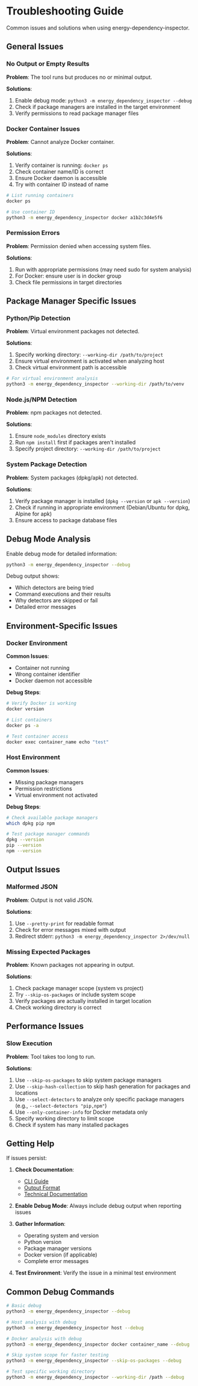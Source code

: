# Troubleshooting Guide

Common issues and solutions when using energy-dependency-inspector.

## General Issues

### No Output or Empty Results

**Problem**: The tool runs but produces no or minimal output.

**Solutions**:

1. Enable debug mode: `python3 -m energy_dependency_inspector --debug`
2. Check if package managers are installed in the target environment
3. Verify permissions to read package manager files

### Docker Container Issues

**Problem**: Cannot analyze Docker container.

**Solutions**:

1. Verify container is running: `docker ps`
2. Check container name/ID is correct
3. Ensure Docker daemon is accessible
4. Try with container ID instead of name

```bash
# List running containers
docker ps

# Use container ID
python3 -m energy_dependency_inspector docker a1b2c3d4e5f6
```

### Permission Errors

**Problem**: Permission denied when accessing system files.

**Solutions**:

1. Run with appropriate permissions (may need sudo for system analysis)
2. For Docker: ensure user is in docker group
3. Check file permissions in target directories

## Package Manager Specific Issues

### Python/Pip Detection

**Problem**: Virtual environment packages not detected.

**Solutions**:

1. Specify working directory: `--working-dir /path/to/project`
2. Ensure virtual environment is activated when analyzing host
3. Check virtual environment path is accessible

```bash
# For virtual environment analysis
python3 -m energy_dependency_inspector --working-dir /path/to/venv
```

### Node.js/NPM Detection

**Problem**: npm packages not detected.

**Solutions**:

1. Ensure `node_modules` directory exists
2. Run `npm install` first if packages aren't installed
3. Specify project directory: `--working-dir /path/to/project`

### System Package Detection

**Problem**: System packages (dpkg/apk) not detected.

**Solutions**:

1. Verify package manager is installed (`dpkg --version` or `apk --version`)
2. Check if running in appropriate environment (Debian/Ubuntu for dpkg, Alpine for apk)
3. Ensure access to package database files

## Debug Mode Analysis

Enable debug mode for detailed information:

```bash
python3 -m energy_dependency_inspector --debug
```

Debug output shows:

- Which detectors are being tried
- Command executions and their results
- Why detectors are skipped or fail
- Detailed error messages

## Environment-Specific Issues

### Docker Environment

**Common Issues**:

- Container not running
- Wrong container identifier
- Docker daemon not accessible

**Debug Steps**:

```bash
# Verify Docker is working
docker version

# List containers
docker ps -a

# Test container access
docker exec container_name echo "test"
```

### Host Environment

**Common Issues**:

- Missing package managers
- Permission restrictions
- Virtual environment not activated

**Debug Steps**:

```bash
# Check available package managers
which dpkg pip npm

# Test package manager commands
dpkg --version
pip --version
npm --version
```

## Output Issues

### Malformed JSON

**Problem**: Output is not valid JSON.

**Solutions**:

1. Use `--pretty-print` for readable format
2. Check for error messages mixed with output
3. Redirect stderr: `python3 -m energy_dependency_inspector 2>/dev/null`

### Missing Expected Packages

**Problem**: Known packages not appearing in output.

**Solutions**:

1. Check package manager scope (system vs project)
2. Try `--skip-os-packages` or include system scope
3. Verify packages are actually installed in target location
4. Check working directory is correct

## Performance Issues

### Slow Execution

**Problem**: Tool takes too long to run.

**Solutions**:

1. Use `--skip-os-packages` to skip system package managers
2. Use `--skip-hash-collection` to skip hash generation for packages and locations
3. Use `--select-detectors` to analyze only specific package managers (e.g., `--select-detectors "pip,npm"`)
4. Use `--only-container-info` for Docker metadata only
5. Specify working directory to limit scope
6. Check if system has many installed packages

## Getting Help

If issues persist:

1. **Check Documentation**:
   - [CLI Guide](../usage/cli-guide.md)
   - [Output Format](../usage/output-format.md)
   - [Technical Documentation](../technical/)

2. **Enable Debug Mode**: Always include debug output when reporting issues

3. **Gather Information**:
   - Operating system and version
   - Python version
   - Package manager versions
   - Docker version (if applicable)
   - Complete error messages

4. **Test Environment**: Verify the issue in a minimal test environment

## Common Debug Commands

```bash
# Basic debug
python3 -m energy_dependency_inspector --debug

# Host analysis with debug
python3 -m energy_dependency_inspector host --debug

# Docker analysis with debug
python3 -m energy_dependency_inspector docker container_name --debug

# Skip system scope for faster testing
python3 -m energy_dependency_inspector --skip-os-packages --debug

# Test specific working directory
python3 -m energy_dependency_inspector --working-dir /path --debug
```
